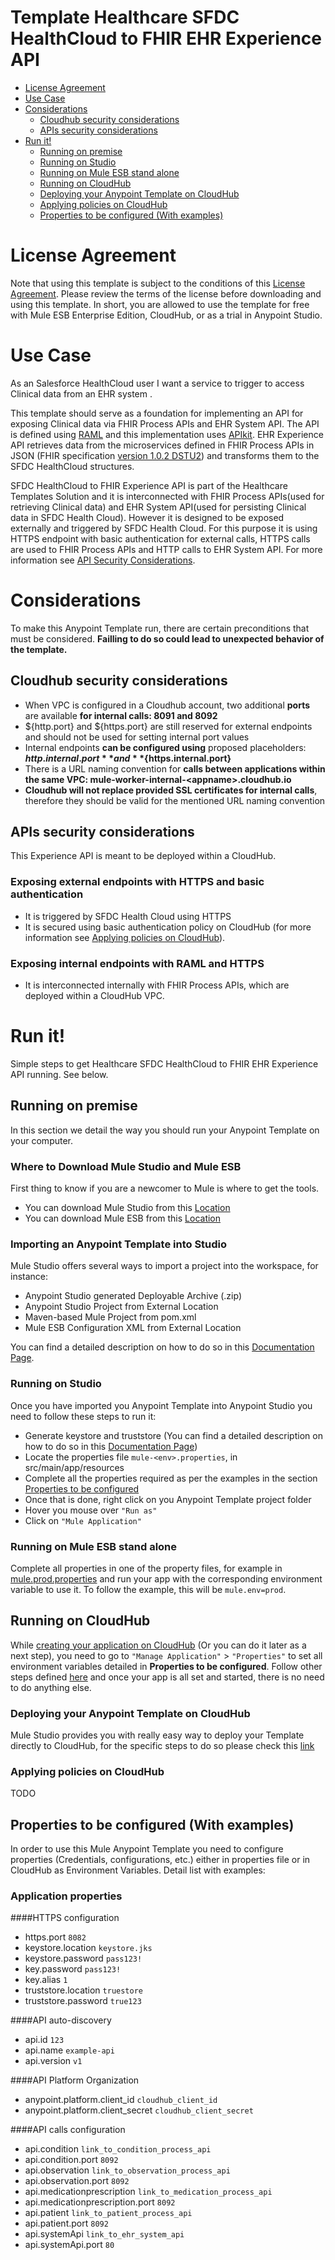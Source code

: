 # Template Healthcare SFDC HealthCloud to FHIR EHR Experience API

+ [License Agreement](#licenseagreement)
+ [Use Case](#usecase)
+ [Considerations](#considerations)
	* [Cloudhub security considerations](#cloudhubsecurityconsiderations)
	* [APIs security considerations](#apissecurityconsiderations)
+ [Run it!](#runit)
	* [Running on premise](#runonopremise)
	* [Running on Studio](#runonstudio)
	* [Running on Mule ESB stand alone](#runonmuleesbstandalone)
	* [Running on CloudHub](#runoncloudhub)
	* [Deploying your Anypoint Template on CloudHub](#deployingyouranypointtemplateoncloudhub)
	* [Applying policies on CloudHub](#applyingpolicies)
	* [Properties to be configured (With examples)](#propertiestobeconfigured)

# License Agreement <a name="licenseagreement"/>
Note that using this template is subject to the conditions of this [License Agreement](AnypointTemplateLicense.pdf).
Please review the terms of the license before downloading and using this template. In short, you are allowed to use the template for free with Mule ESB Enterprise Edition, CloudHub, or as a trial in Anypoint Studio.

# Use Case <a name="usecase"/>

As an Salesforce HealthCloud user I want a service to trigger to access Clinical data from an EHR system .

This template should serve as a foundation for implementing an API for exposing Clinical data via FHIR Process APIs and EHR System API. The API is defined using [RAML](https://docs.mulesoft.com/anypoint-platform-for-apis/walkthrough-design-existing#about-raml) and this implementation uses [APIkit](https://docs.mulesoft.com/anypoint-platform-for-apis/apikit-basic-anatomy#basic-anatomy). EHR Experience API retrieves data from the microservices defined in FHIR Process APIs in JSON (FHIR specification [version 1.0.2 DSTU2](https://www.hl7.org/FHIR/DSTU2/index.html)) and transforms them to the SFDC HealthCloud structures.

SFDC HealthCloud to FHIR Experience API is part of the Healthcare Templates Solution and it is interconnected with FHIR Process APIs(used for retrieving Clinical data) and EHR System API(used for persisting Clinical data in SFDC Health Cloud). However it is designed to be exposed externally and triggered by SFDC Health Cloud. For this purpose it is using HTTPS endpoint with basic authentication for external calls, HTTPS calls are used to FHIR Process APIs and HTTP calls to EHR System API. For more information see [API Security Considerations](#apissecurityconsiderations).

# Considerations <a name="considerations"/>

To make this Anypoint Template run, there are certain preconditions that must be considered. **Failling to do so could lead to unexpected behavior of the template.**

## Cloudhub security considerations <a name="cloudhubsecurityconsiderations"/>

+ When VPC is configured in a Cloudhub account, two additional **ports** are available **for internal calls: 8091 and 8092**
+ ${http.port} and ${https.port} are still reserved for external endpoints and should not be used for setting internal port values
+ Internal endpoints **can be configured using** proposed placeholders: **${http.internal.port}** and **${https.internal.port}**
+ There is a URL naming convention for **calls between applications within the same VPC: mule-worker-internal-<appname\>.cloudhub.io**
+ **Cloudhub will not replace provided SSL certificates for internal calls**, therefore they should be valid for the mentioned URL naming convention

## APIs security considerations <a name="apissecurityconsiderations"/>
This Experience API is meant to be deployed within a CloudHub.

### Exposing external endpoints with HTTPS and basic authentication
+ It is triggered by SFDC Health Cloud using HTTPS
+ It is secured using basic authentication policy on CloudHub (for more information see [Applying policies on CloudHub](applyingpolicies)). 

### Exposing internal endpoints with RAML and HTTPS
+ It is interconnected internally with FHIR Process APIs, which are deployed within a CloudHub VPC.

# Run it! <a name="runit"/>
Simple steps to get Healthcare SFDC HealthCloud to FHIR EHR Experience API running.
See below.

## Running on premise <a name="runonopremise"/>
In this section we detail the way you should run your Anypoint Template on your computer.


### Where to Download Mule Studio and Mule ESB
First thing to know if you are a newcomer to Mule is where to get the tools.

+ You can download Mule Studio from this [Location](http://www.mulesoft.com/platform/mule-studio)
+ You can download Mule ESB from this [Location](http://www.mulesoft.com/platform/soa/mule-esb-open-source-esb)

### Importing an Anypoint Template into Studio
Mule Studio offers several ways to import a project into the workspace, for instance: 

+ Anypoint Studio generated Deployable Archive (.zip)
+ Anypoint Studio Project from External Location
+ Maven-based Mule Project from pom.xml
+ Mule ESB Configuration XML from External Location

You can find a detailed description on how to do so in this [Documentation Page](http://www.mulesoft.org/documentation/display/current/Importing+and+Exporting+in+Studio).

### Running on Studio <a name="runonstudio"/>
Once you have imported you Anypoint Template into Anypoint Studio you need to follow these steps to run it:

+ Generate keystore and truststore (You can find a detailed description on how to do so in this [Documentation Page](https://docs.mulesoft.com/mule-user-guide/v/3.7/tls-configuration#generating-keystores-and-truststores))
+ Locate the properties file `mule-<env>.properties`, in src/main/app/resources
+ Complete all the properties required as per the examples in the section [Properties to be configured](#propertiestobeconfigured)
+ Once that is done, right click on you Anypoint Template project folder 
+ Hover you mouse over `"Run as"`
+ Click on  `"Mule Application"`

### Running on Mule ESB stand alone <a name="runonmuleesbstandalone"/>
Complete all properties in one of the property files, for example in [mule.prod.properties](../master/src/main/resources/mule.prod.properties) and run your app with the corresponding environment variable to use it. To follow the example, this will be `mule.env=prod`. 

## Running on CloudHub <a name="runoncloudhub"/>
While [creating your application on CloudHub](http://www.mulesoft.org/documentation/display/current/Hello+World+on+CloudHub) (Or you can do it later as a next step), you need to go to `"Manage Application"` > `"Properties"` to set all environment variables detailed in **Properties to be configured**.
Follow other steps defined [here](#runonpremise) and once your app is all set and started, there is no need to do anything else.

### Deploying your Anypoint Template on CloudHub <a name="deployingyouranypointtemplateoncloudhub"/>
Mule Studio provides you with really easy way to deploy your Template directly to CloudHub, for the specific steps to do so please check this [link](http://www.mulesoft.org/documentation/display/current/Deploying+Mule+Applications#DeployingMuleApplications-DeploytoCloudHub)

### Applying policies on CloudHub <a name="applyingpolicies"/>
TODO

## Properties to be configured (With examples) <a name="propertiestobeconfigured"/>
In order to use this Mule Anypoint Template you need to configure properties (Credentials, configurations, etc.) either in properties file or in CloudHub as Environment Variables. Detail list with examples:
### Application properties

####HTTPS configuration
+ https.port `8082` 
+ keystore.location `keystore.jks` 
+ keystore.password `pass123!`
+ key.password `pass123!`
+ key.alias `1`
+ truststore.location `truestore` 
+ truststore.password `true123`

####API auto-discovery
+ api.id `123`
+ api.name `example-api`
+ api.version `v1` 

####API Platform Organization
+ anypoint.platform.client_id `cloudhub_client_id` 
+ anypoint.platform.client_secret `cloudhub_client_secret` 

####API calls configuration
+ api.condition `link_to_condition_process_api`
+ api.condition.port `8092` 
+ api.observation `link_to_observation_process_api`
+ api.observation.port `8092`
+ api.medicationprescription `link_to_medication_process_api`
+ api.medicationprescription.port `8092`
+ api.patient `link_to_patient_process_api`
+ api.patient.port `8092`
+ api.systemApi `link_to_ehr_system_api`
+ api.systemApi.port `80`
